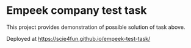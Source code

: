 # Empeek company test task

This project provides demonstration of possible solution of task above.

Deployed at https://scie4fun.github.io/empeek-test-task/